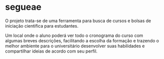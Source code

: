 # segueae
O projeto trata-se de uma ferramenta para busca de cursos e bolsas de iniciação cientifica para estudantes.

Um local onde o aluno poderá ver todo o cronograma do curso com algumas breves descrições, facilitando a escolha da formação e trazendo o melhor ambiente para o universitário desenvolver suas habilidades e compartilhar ideias de acordo com seu perfil.
